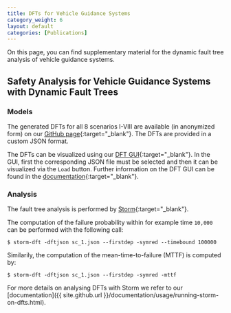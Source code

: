 ```yaml
---
title: DFTs for Vehicle Guidance Systems
category_weight: 6
layout: default
categories: [Publications]
---
```


On this page, you can find supplementary material for the dynamic fault tree analysis of vehicle guidance systems.

## Safety Analysis for Vehicle Guidance Systems with Dynamic Fault Trees

### Models

The generated DFTs for all 8 scenarios I-VIII are available (in anonymized form) on our [GitHub page](https://github.com/moves-rwth/dft-examples/tree/master/case_studies/iso26262_vehicle_guidance_system){:target="_blank"}.
The DFTs are provided in a custom JSON format.

The DFTs can be visualized using our [DFT GUI](https://moves-rwth.github.io/dft-gui/){:target="_blank"}.
In the GUI, first the corresponding JSON file must be selected and then it can be visualized via the `Load` button.
Further information on the DFT GUI can be found in the [documentation](https://github.com/moves-rwth/dft-gui/blob/master/doc/user_manual.md){:target="_blank"}.

### Analysis

The fault tree analysis is performed by [Storm](https://github.com/moves-rwth/storm/){:target="_blank"}.

The computation of the failure probability within for example time `10,000` can be performed with the following call:
```console
$ storm-dft -dftjson sc_1.json --firstdep -symred --timebound 100000
```

Similarily, the computation of the mean-time-to-failure (MTTF) is computed by:
```console
$ storm-dft -dftjson sc_1.json --firstdep -symred -mttf
```

For more details on analysing DFTs with Storm we refer to our [documentation]({{ site.github.url }}/documentation/usage/running-storm-on-dfts.html).

